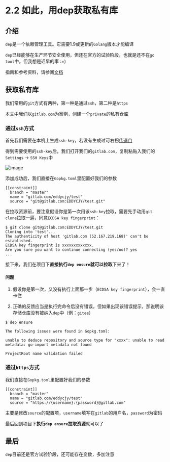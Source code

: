 # 2.2 如此，用dep获取私有库

## 介绍
`dep`是一个依赖管理工具。它需要1.9或更新的`Golang`版本才能编译

`dep`已经能够在生产环节安全使用，但还在官方的试验阶段，也就是还不在`go tool`中。但我想是迟早的事 :=)

指南和参考资料，请参阅[文档](https://golang.github.io/dep/)


## 获取私有库
我们常用的`git`方式有两种，第一种是通过`ssh`，第二种是`https`

本文中我们以`gitlab.com`为案例，创建一个`private`的私有仓库

### 通过`ssh`方式

首先我们需要在本机上生成`ssh-key`，若没有生成过可右拐[传送门](https://segmentfault.com/a/1190000013450267)

得到需要使用的`ssh-key`后，我们打开我们的`gitlab.com`，复制粘贴入我们的`Settings` -> `SSH Keys`中

![image](https://sfault-image.b0.upaiyun.com/105/328/1053288135-5a96d458e9145)

添加成功后，我们直接在`Gopkg.toml`里配置好我们的参数
```
[[constraint]]
  branch = "master"
  name = "gitlab.com/eddycjy/test"
  source = "git@gitlab.com:EDDYCJY/test.git"
```

在拉取资源前，要注意假设你是第一次用该`ssh-key`拉取，需要先手动用`git clone`拉取一遍，同意`ECDSA key fingerprint`：
```
$ git clone git@gitlab.com:EDDYCJY/test.git
Cloning into 'test'...
The authenticity of host 'gitlab.com (52.167.219.168)' can't be established.
ECDSA key fingerprint is xxxxxxxxxxxxx.
Are you sure you want to continue connecting (yes/no)? yes
...
```

接下来，我们在项目下**直接执行`dep ensure`就可以拉取**下来了！

#### 问题

1. 假设你是第一次，又没有执行上面那一步（`ECDSA key fingerprint`），会一直卡住

2. 正确的反馈应当是执行完命令后没有错误，但如果出现该错误提示，那说明该存储仓库没有被纳入`dep`中（例：`gitee`）
```
$ dep ensure

The following issues were found in Gopkg.toml:

unable to deduce repository and source type for "xxxx": unable to read metadata: go-import metadata not found

ProjectRoot name validation failed
```


### 通过`https`方式

我们直接在`Gopkg.toml`里配置好我们的参数
```
[[constraint]]
  branch = "master"
  name = "gitlab.com/eddycjy/test"
  source = "https://{username}:{password}@gitlab.com"
```

主要是修改`source`的配置项，`username`填写在`gitlab`的用户名，`password`为密码

最后回到项目下**执行`dep ensure`拉取资源**就可以了

## 最后

`dep`目前还是官方试验阶段，还可能存在变数，多加注意

